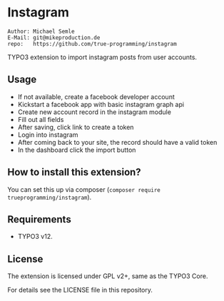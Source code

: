 # Instagram
    Author: Michael Semle
    E-Mail: git@mikeproduction.de
    repo:   https://github.com/true-programming/instagram

TYPO3 extension to import instagram posts from user accounts.

## Usage
* If not available, create a facebook developer account
* Kickstart a facebook app with basic instagram graph api
* Create new account record in the instagram module
* Fill out all fields
* After saving, click link to create a token
* Login into instagram
* After coming back to your site, the record should have a valid token
* In the dashboard click the import button

## How to install this extension?

You can set this up via composer (`composer require trueprogramming/instagram`).

## Requirements

* TYPO3 v12.

## License

The extension is licensed under GPL v2+, same as the TYPO3 Core.

For details see the LICENSE file in this repository.
